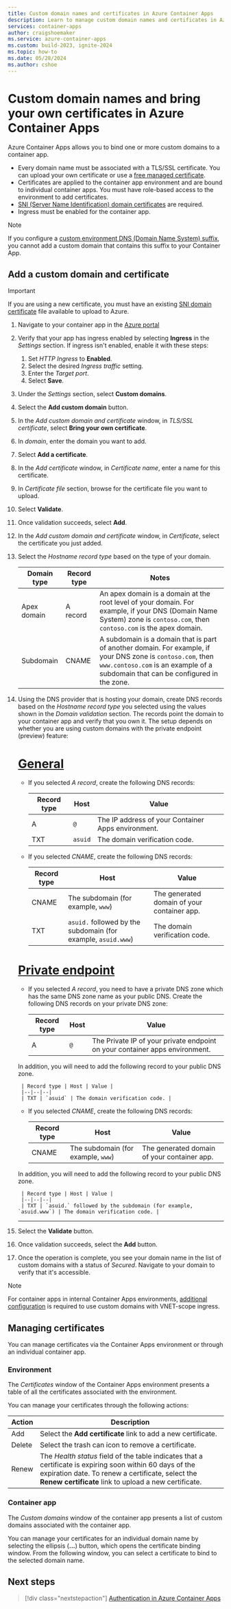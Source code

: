```yaml
---
title: Custom domain names and certificates in Azure Container Apps
description: Learn to manage custom domain names and certificates in Azure Container Apps
services: container-apps
author: craigshoemaker
ms.service: azure-container-apps
ms.custom: build-2023, ignite-2024
ms.topic: how-to
ms.date: 05/28/2024
ms.author: cshoe
---
```


# Custom domain names and bring your own certificates in Azure Container Apps

Azure Container Apps allows you to bind one or more custom domains to a container app.

- Every domain name must be associated with a TLS/SSL certificate. You can upload your own certificate or use a [free managed certificate](custom-domains-managed-certificates.md).
- Certificates are applied to the container app environment and are bound to individual container apps. You must have role-based access to the environment to add certificates.
- [SNI (Server Name Identification) domain certificates](https://wikipedia.org/wiki/Server_Name_Indication) are required.
- Ingress must be enabled for the container app.

> [!NOTE]
> If you configure a [custom environment DNS (Domain Name System) suffix](environment-custom-dns-suffix.md), you cannot add a custom domain that contains this suffix to your Container App.

## Add a custom domain and certificate

> [!IMPORTANT]
> If you are using a new certificate, you must have an existing [SNI domain certificate](https://wikipedia.org/wiki/Server_Name_Indication) file available to upload to Azure.

1. Navigate to your container app in the [Azure portal](https://portal.azure.com)

1. Verify that your app has ingress enabled by selecting **Ingress** in the *Settings* section. If ingress isn't enabled, enable it with these steps:

   1. Set *HTTP Ingress* to **Enabled**.
   1. Select the desired *Ingress traffic* setting.
   1. Enter the *Target port*.
   1. Select **Save**.

1. Under the *Settings* section, select **Custom domains**.

1. Select the **Add custom domain** button.

1. In the *Add custom domain and certificate* window, in *TLS/SSL certificate*, select **Bring your own certificate**.

1. In *domain*, enter the domain you want to add.

1. Select **Add a certificate**.

1. In the *Add certificate* window, in *Certificate name*, enter a name for this certificate.

1. In *Certificate file* section, browse for the certificate file you want to upload.

1. Select **Validate**.

1. Once validation succeeds, select **Add**.

1. In the *Add custom domain and certificate* window, in *Certificate*, select the certificate you just added.

1. Select the *Hostname record type* based on the type of your domain.

    | Domain type | Record type | Notes |
    |--|--|--|
    | Apex domain | A record | An apex domain is a domain at the root level of your domain. For example, if your DNS (Domain Name System) zone is `contoso.com`, then `contoso.com` is the apex domain. |
    | Subdomain | CNAME | A subdomain is a domain that is part of another domain. For example, if your DNS zone is `contoso.com`, then `www.contoso.com` is an example of a subdomain that can be configured in the zone. |

1. Using the DNS provider that is hosting your domain, create DNS records based on the *Hostname record type* you selected using the values shown in the *Domain validation* section. The records point the domain to your container app and verify that you own it. The setup depends on whether you are using custom domains with the private endpoint (preview) feature:

    # [General](#tab/general)
    
    - If you selected *A record*, create the following DNS records:

        | Record type | Host | Value |
        |--|--|--|
        | A | `@` | The IP address of your Container Apps environment. |
        | TXT | `asuid` | The domain verification code. |

    - If you selected *CNAME*, create the following DNS records:

        | Record type | Host | Value |
        |--|--|--|
        | CNAME | The subdomain (for example, `www`) | The generated domain of your container app. |
        | TXT | `asuid.` followed by the subdomain (for example, `asuid.www`) | The domain verification code. |
    
    # [Private endpoint](#tab/private-endpoint)

    - If you selected *A record*, you need to have a private DNS zone which has the same DNS zone name as your public DNS. Create the following DNS records on your private DNS zone:

        | Record type | Host | Value |
        |--|--|--|
        | A | `@` | The Private IP of your private endpoint on your container apps environment. |

    In addition, you will need to add the following record to your public DNS zone.

        | Record type | Host | Value |
        |--|--|--|
        | TXT | `asuid` | The domain verification code. |

    - If you selected *CNAME*, create the following DNS records:

        | Record type | Host | Value |
        |--|--|--|
        | CNAME | The subdomain (for example, `www`) | The generated domain of your container app. |

    In addition, you will need to add the following record to your public DNS zone.

        | Record type | Host | Value |
        |--|--|--|
        | TXT | `asuid.` followed by the subdomain (for example, `asuid.www`) | The domain verification code. |

    ---

1. Select the **Validate** button.

1. Once validation succeeds, select the **Add** button.

1. Once the operation is complete, you see your domain name in the list of custom domains with a status of *Secured*. Navigate to your domain to verify that it's accessible.

> [!NOTE]
> For container apps in internal Container Apps environments, [additional configuration](./networking.md#dns) is required to use custom domains with VNET-scope ingress.

## Managing certificates

You can manage certificates via the Container Apps environment or through an individual container app.

### Environment

The *Certificates* window of the Container Apps environment presents a table of all the certificates associated with the environment.

You can manage your certificates through the following actions:

| Action | Description |
|--|--|
| Add | Select the **Add certificate** link to add a new certificate. |
| Delete | Select the trash can icon to remove a certificate. |
| Renew | The *Health status* field of the table indicates that a certificate is expiring soon within 60 days of the expiration date. To renew a certificate, select the **Renew certificate** link to upload a new certificate. |

### Container app

The *Custom domains* window of the container app presents a list of custom domains associated with the container app.

You can manage your certificates for an individual domain name by selecting the ellipsis (**...**) button, which opens the certificate binding window. From the following window, you can select a certificate to bind to the selected domain name.

## Next steps

> [!div class="nextstepaction"]
> [Authentication in Azure Container Apps](authentication.md)
